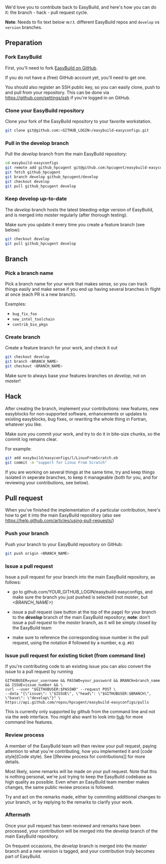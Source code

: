 We'd love you to contribute back to EasyBuild, and here's how you can do it: the branch - hack - pull request cycle.

**Note**: Needs to fix text below w.r.t. different EasyBuild repos and `develop` vs `version` branches.

## Preparation

### Fork EasyBuild

First, you'll need to fork [EasyBuild on GitHub](http://github.com/hpcugent/easybuild-easyconfigs).

If you do not have a (free) GitHub account yet, you'll need to get one.

You should also register an SSH public key, so you can easily clone, push to and pull from your repository.
This can be done via https://github.com/settings/ssh if you're logged in on GitHub.

### Clone your EasyBuild repository

Clone your fork of the EasyBuild repository to your favorite workstation. 

```bash
git clone git@github.com:<GITHUB_LOGIN>/easybuild-easyconfigs.git
```

### Pull in the develop branch

Pull the _develop_ branch from the main EasyBuild repository:

```bash
cd easybuild-easyconfigs
git remote add github_hpcugent git@github.com:hpcugent/easybuild-easyconfigs.git
git fetch github_hpcugent
git branch develop github_hpcugent/develop
git checkout develop
git pull github_hpcugent develop
```

### Keep develop up-to-date

The _develop_ branch hosts the latest bleeding-edge version of EasyBuild, and is merged into _master_ regularly (after thorough testing). 

Make sure you update it every time you create a feature branch (see below):

```bash
git checkout develop
git pull github_hpcugent develop
```



## Branch

### Pick a branch name

Pick a branch name for your work that makes sense, so you can track things easily and make sense if you end up having several branches in flight at once (each PR is a new branch).

Examples:
  * `bug_fix_foo`
  * `new_intel_toolchain`
  * `contrib_bio_pkgs`

### Create branch

Create a feature branch for your work, and check it out

```bash
git checkout develop
git branch <BRANCH_NAME>
git checkout <BRANCH_NAME>
```

Make sure to always base your features branches on _develop_, not on _master_!

 

## Hack

After creating the branch, implement your contributions: new features, new easyblocks for non-supported software, enhancements or updates to existing easyblocks, bug fixes, or rewriting the whole thing in Fortran, whatever you like.

Make sure you commit your work, and try to do it in bite-size chunks, so the commit log remains clear.

For example:

```bash
git add easybuild/easyconfigs/l/LinuxFromScratch.eb
git commit -m "support for Linux From Scratch"
```

If you are working on several things at the same time, try and keep things isolated in seperate branches, to keep it manageable (both for you, and for reviewing your contributions, see below).



## Pull request

When you've finished the implementation of a particular contribution, here's how to get it into the main EasyBuild repository (also see https://help.github.com/articles/using-pull-requests/)

### Push your branch

Push your branch to your EasyBuild repository on GitHub:
 
```bash
git push origin <BRANCH_NAME>
```


### Issue a pull request

Issue a pull request for your branch into the main EasyBuild repository, as follows:

 * go to github.com/YOUR\_GITHUB\_LOGIN/easybuild-easyconfigs, and make sure the branch you just pushed is selected (not _master_, but _<BRANCH_NAME>_)

 * issue a pull request (see button at the top of the page) for your branch to the **_develop_** branch of the main EasyBuild repository; **note**: don't issue a pull request to the _master_ branch, as it will be simply closed by the EasyBuild team

 * make sure to reference the corresponding issue number in the pull request, using the notation # followed by a number, e.g. `#83`

### Issue pull request for existing ticket (from command line)

If you're contributing code to an existing issue you can also convert the issue to a pull request by running
``` 
GITHUBUSER=your_username && PASSWD=your_password && BRANCH=branch_name && ISSUE=issue_number && \
curl --user "$GITHUBUSER:$PASSWD" --request POST \
--data "{\"issue\": \"$ISSUE\", \"head\": \"$GITHUBUSER:$BRANCH\", \"base\": \"develop\"}" \
https://api.github.com/repos/hpcugent/easybuild-easyconfigs/pulls
```
This is currently only supported by github from the command line and not via the web interface.
You might also want to look into [hub](https://github.com/defunkt/hub) for more command line features.

### Review process

A member of the EasyBuild team will then review your pull request, paying attention to what you're contributing, how you implemented it and [code style](Code style). See [[Review process for contributions]] for more details.

Most likely, some remarks will be made on your pull request. Note that this is nothing personal, we're just trying to keep the EasyBuild codebase as high quality as possible. Even when an EasyBuild team member makes changes, the same public review process is followed.

Try and act on the remarks made, either by commiting additional changes to your branch, or by replying to the remarks to clarify your work.


### Aftermath

Once your pull request has been reviewed and remarks have been processed, your contribution will be merged into the _develop_ branch of the main EasyBuild repository.

On frequent occasions, the _develop_ branch is merged into the _master_ branch and a new version is tagged, and your contribution truly becomes part of EasyBuild.